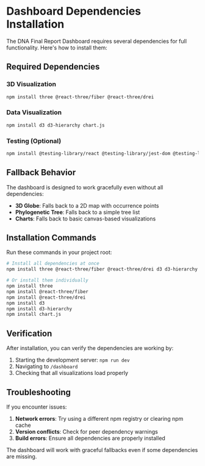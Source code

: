 # Dashboard Dependencies Installation

The DNA Final Report Dashboard requires several dependencies for full functionality. Here's how to install them:

## Required Dependencies

### 3D Visualization
```bash
npm install three @react-three/fiber @react-three/drei
```

### Data Visualization
```bash
npm install d3 d3-hierarchy chart.js
```

### Testing (Optional)
```bash
npm install @testing-library/react @testing-library/jest-dom @testing-library/user-event jest jest-environment-jsdom
```

## Fallback Behavior

The dashboard is designed to work gracefully even without all dependencies:

- **3D Globe**: Falls back to a 2D map with occurrence points
- **Phylogenetic Tree**: Falls back to a simple tree list
- **Charts**: Falls back to basic canvas-based visualizations

## Installation Commands

Run these commands in your project root:

```bash
# Install all dependencies at once
npm install three @react-three/fiber @react-three/drei d3 d3-hierarchy chart.js @testing-library/react @testing-library/jest-dom @testing-library/user-event jest jest-environment-jsdom

# Or install them individually
npm install three
npm install @react-three/fiber
npm install @react-three/drei
npm install d3
npm install d3-hierarchy
npm install chart.js
```

## Verification

After installation, you can verify the dependencies are working by:

1. Starting the development server: `npm run dev`
2. Navigating to `/dashboard`
3. Checking that all visualizations load properly

## Troubleshooting

If you encounter issues:

1. **Network errors**: Try using a different npm registry or clearing npm cache
2. **Version conflicts**: Check for peer dependency warnings
3. **Build errors**: Ensure all dependencies are properly installed

The dashboard will work with graceful fallbacks even if some dependencies are missing.
